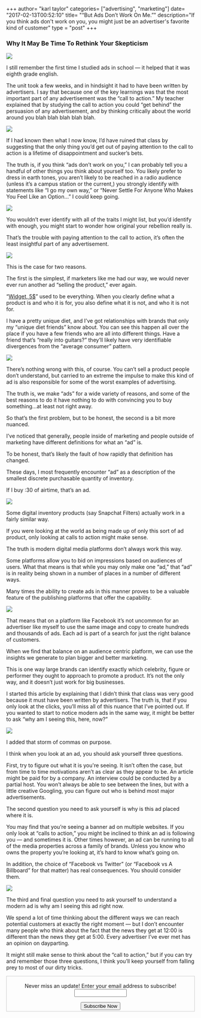 +++
author= "karl taylor"
categories= ["advertising", "marketing"]
date= "2017-02-13T00:52:10"
title= "“But Ads Don’t Work On Me.”"
description="If you think ads don't work on you, you might just be an advertiser's favorite kind of customer"
type = "post"
+++

### Why It May Be Time To Rethink Your Skepticism

  ![][image-1]  


 I still remember the first time I studied ads in school — it helped that it was eighth grade english.

 The unit took a few weeks, and in hindsight it had to have been written by advertisers. I say that because one of the key learnings was that the most important part of any advertisement was the “call to action.” My teacher explained that by studying the call to action you could “get behind” the persuasion of any advertisement, and by thinking critically about the world around you blah blah blah blah blah.

  ![][image-2]  


 If I had known then what I now know, I’d have ruined that class by suggesting that the only thing you’d get out of paying attention to the call to action is a lifetime of disappointment and sucker’s bets.

 The truth is, if you think “ads don’t work on you,” I can probably tell you a handful of other things you think about yourself too. You likely prefer to dress in earth tones, you aren’t likely to be reached in a radio audience (unless it’s a campus station or the current,) you strongly identify with statements like “I go my own way,” or “Never Settle For Anyone Who Makes You Feel Like an Option…” I could keep going.

  ![][image-3]  


 You wouldn’t ever identify with all of the traits I might list, but you’d identify with enough, you might start to wonder how original your rebellion really is.

 That’s the trouble with paying attention to the call to action, it’s often the least insightful part of any advertisement.

  ![][image-4]  


 This is the case for two reasons.

 The first is the simplest, if marketers like me had our way, we would never ever run another ad “selling the product,” ever again.

 “[Widget, 5$][1]” used to be everything. When you clearly define what a product is and who it is for, you also define what it is not, and who it is not for.

 I have a pretty unique diet, and I’ve got relationships with brands that only my “unique diet friends” know about. You can see this happen all over the place if you have a few friends who are all into different things. Have a friend that’s “really into guitars?” they’ll likely have very identifiable divergences from the “average consumer” pattern.

  ![][image-5]  


 There’s nothing wrong with this, of course. You can’t sell a product people don’t understand, but carried to an extreme the impulse to make this kind of ad is also responsible for some of the worst examples of advertising.

 The truth is, we make “ads” for a wide variety of reasons, and some of the best reasons to do it have nothing to do with convincing you to buy something…at least not right away.

 So that’s the first problem, but to be honest, the second is a bit more nuanced.

 I’ve noticed that generally, people inside of marketing and people outside of marketing have different definitions for what an “ad” is.

 To be honest, that’s likely the fault of how rapidly that definition has changed.

 These days, I most frequently encounter “ad” as a description of the smallest discrete purchasable quantity of inventory.

 If I buy :30 of airtime, that’s an ad.

  ![][image-6]  


 Some digital inventory products (say Snapchat Filters) actually work in a fairly similar way.

 If you were looking at the world as being made up of only this sort of ad product, only looking at calls to action might make sense.

 The truth is modern digital media platforms don’t always work this way.

 Some platforms allow you to bid on impressions based on audiences of users. What that means is that while you may only make one “ad,” that “ad” is in reality being shown in a number of places in a number of different ways.

 Many times the ability to create ads in this manner proves to be a valuable feature of the publishing platforms that offer the capability.

  ![][image-7]  


 That means that on a platform like Facebook it’s not uncommon for an advertiser like myself to use the same image and copy to create hundreds and thousands of ads. Each ad is part of a search for just the right balance of customers.

 When we find that balance on an audience centric platform, we can use the insights we generate to plan bigger and better marketing.

 This is one way large brands can identify exactly which celebrity, figure or performer they ought to approach to promote a product. It’s not the only way, and it doesn’t just work for big businesses.

 I started this article by explaining that I didn’t think that class was very good because it must have been written by advertisers. The truth is, that if you only look at the clicks, you’ll miss all of this nuance that I’ve pointed out. If you wanted to start to notice modern ads in the same way, it might be better to ask “why am I seeing this, here, now?”

  ![][image-8]  


 I added that storm of commas on purpose.

 I think when you look at an ad, you should ask yourself three questions.

 First, try to figure out what it is you're seeing. It isn’t often the case, but from time to time motivations aren’t as clear as they appear to be. An article might be paid for by a company. An interview could be conducted by a partial host. You won’t always be able to see between the lines, but with a little creative Googling, you can figure out who is behind most major advertisements.

 The second question you need to ask yourself is why is this ad placed where it is.

 You may find that you’re seeing a banner ad on multiple websites. If you only look at “calls to action,” you might be inclined to think an ad is following you — and sometimes it is. Other times however, an ad can be running to all of the media properties across a family of brands. Unless you know who owns the property you’re looking at, it’s hard to know what’s going on.

 In addition, the choice of “Facebook vs Twitter” (or “Facebook vs A Billboard” for that matter) has real consequences. You should consider them.

  ![][image-9]  


 The third and final question you need to ask yourself to understand a modern ad is why am I seeing this ad right now.

 We spend a lot of time thinking about the different ways we can reach potential customers at exactly the right moment — but I don’t encounter many people who think about the fact that the news they get at 12:00 is different than the news they get at 5:00. Every advertiser I’ve ever met has an opinion on dayparting.

 It might still make sense to think about the “call to action,” but if you can try and remember those three questions, I think you’ll keep yourself from falling prey to most of our dirty tricks.

[1]:	https://analytics.sonnetaylor.com/the-problem-with-widget-5-219efdf9466e#.849cmy6q3

[image-1]:	https://raw.githubusercontent.com/karljtaylor/kjt/blog/content/assets/92a05-1m3phdxtn79nxpas94eqfzw.png
[image-2]:	https://raw.githubusercontent.com/karljtaylor/kjt/blog/content/assets/a9a69-1kxgyuku_gvydi7xplzvdzq.jpeg
[image-3]:	https://raw.githubusercontent.com/karljtaylor/kjt/blog/content/assets/bd626-1atfrsihme-wnbojypa5vxa.png
[image-4]:	https://raw.githubusercontent.com/karljtaylor/kjt/blog/content/assets/9764c-1ndxiadetcscofnpf7pwuga.jpeg
[image-5]:	https://raw.githubusercontent.com/karljtaylor/kjt/blog/content/assets/69b12-1ohplfl2vhwkkr9py9nnz9q.png
[image-6]:	https://raw.githubusercontent.com/karljtaylor/kjt/blog/content/assets/24741-12u0nzyzzfxgrdupsmzpftw.png
[image-7]:	https://raw.githubusercontent.com/karljtaylor/kjt/blog/content/assets/d22fa-1uzlyz48z0zplorhenxb5lw.jpeg
[image-8]:	https://raw.githubusercontent.com/karljtaylor/kjt/blog/content/assets/4ae5c-1qpfddij7pmxipo_1uq2oqw.jpeg
[image-9]:	https://raw.githubusercontent.com/karljtaylor/kjt/blog/content/assets/b990f-1gabo9zyxaw85szmjakqxbw.png

<form style="border:1px solid #ccc;padding:3px;text-align: center;" action="https://tinyletter.com/karljtaylor" method="post" target="popupwindow" onsubmit="window.open('https://tinyletter.com/karljtaylor', 'popupwindow', 'scrollbars=yes,width=800,height=600');return true" _lpchecked="1">
    <p style="
     display: flex;
     align-items: center;
     flex-direction: column;
 "><label for="tlemail">Never miss an update! Enter your email address to subscribe!</label>
      <input type="text" name="email" id="tlemail" style="
     width: 140px;
 "></p>
    <input type="hidden" value="1" name="embed"><input type="submit" value="Subscribe Now">
 </form>
